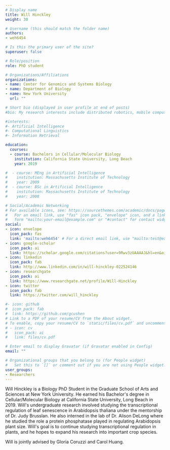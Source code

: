 ```yaml
---
# Display name
title: Will Hinckley
weight: 30

# Username (this should match the folder name)
authors:
- weh6454

# Is this the primary user of the site?
superuser: false

# Role/position
role: PhD student

# Organizations/Affiliations
organizations:
- name: Center for Genomics and Systems Biology
- name: Department of Biology
- name: New York University
  url: ""

# Short bio (displayed in user profile at end of posts)
#bio: My research interests include distributed robotics, mobile computing and programmable matter.

#interests:
#- Artificial Intelligence
#- Computational Linguistics
#- Information Retrieval

education:
  courses:
  - course: Bachelors in Cellular/Molecular Biology
    institution: California State University, Long Beach
    year: 2019

#  - course: MEng in Artificial Intelligence
#    institution: Massachusetts Institute of Technology
#    year: 2009
#  - course: BSc in Artificial Intelligence
#    institution: Massachusetts Institute of Technology
#    year: 2008

# Social/Academic Networking
# For available icons, see: https://sourcethemes.com/academic/docs/page-builder/#icons
#   For an email link, use "fas" icon pack, "envelope" icon, and a link in the
#   form "mailto:your-email@example.com" or "#contact" for contact widget.
social:
- icon: envelope
  icon_pack: fas
  link: 'mailto:weh6454' # For a direct email link, use "mailto:test@example.org".
- icon: google-scholar
  icon_pack: ai
  link: https://scholar.google.com/citations?user=9Rwv3zUAAAAJ&hl=en&oi=ao
- icon: linkedin
  icon_pack: fab
  link: http://www.linkedin.com/in/will-hinckley-022524146
- icon: researchgate
  icon_pack: ai
  link: https://www.researchgate.net/profile/Will-Hinckley
- icon: twitter
  icon_pack: fab
  link: https://twitter.com/will_hinckley

#- icon: github
#  icon_pack: fab
#  link: https://github.com/gcushen
# Link to a PDF of your resume/CV from the About widget.
# To enable, copy your resume/CV to `static/files/cv.pdf` and uncomment the lines below.
# - icon: cv
#   icon_pack: ai
#   link: files/cv.pdf

# Enter email to display Gravatar (if Gravatar enabled in Config)
email: ""

# Organizational groups that you belong to (for People widget)
#   Set this to `[]` or comment out if you are not using People widget.
user_groups:
- Researchers
---
```


Will Hinckley is a Biology PhD Student in the Graduate School of Arts and Sciences at New York University. He earned his Bachelor's degree in Cellular/Molecular Biology at California State University, Long Beach in 2019. Will's undergraduate research involved studying the transcriptional regulation of leaf senescence in Arabidopsis thaliana under the mentorship of Dr. Judy Brusslan. He also interned in the lab of Dr. Alison DeLong where he studied the role a protein phosphatase played in regulating Arabidopsis plant size. Will's goal is to continue studying transcriptional regulation in plants, and he hopes to expand his research into important crop species.

Will is jointly advised by Gloria Coruzzi and Carol Huang.


